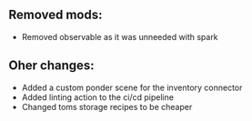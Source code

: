 ## Removed mods:
- Removed observable as it was unneeded with spark

## Oher changes:

- Added a custom ponder scene for the inventory connector
- Added linting action to the ci/cd pipeline
- Changed toms storage recipes to be cheaper
